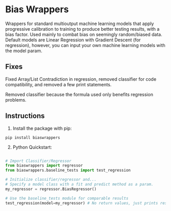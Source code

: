 # Bias Wrappers

Wrappers for standard multioutput machine learning models that apply progressive calibration to training to produce better testing results, with a bias factor. Used mainly to combat bias on seemingly random/biased data. Default models are Linear Regression with Gradient Descent (for regression), however, you can input your own machine learning models with the model param.

## Fixes

Fixed Array/List Contradiction in regression, removed classifier for code compatibility, and removed a few print statements.

Removed classifier because the formula used only benefits regression problems.

## Instructions

1. Install the package with pip:
```
pip install biaswrappers
```

2. Python Quickstart:
```python

# Import Classifier/Regressor
from biaswrappers import regressor
from biaswrappers.baseline_tests import test_regression

# Initialize classifier/regressor and...
# Specify a model class with a fit and predict method as a param.
my_regressor = regressor.BiasRegressor()

# Use the baseline_tests module for comparable results
test_regression(model=my_regressor) # No return values, just prints results

```